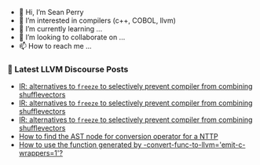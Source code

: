 - 👋 Hi, I’m Sean Perry
- 👀 I’m interested in compilers (c++, COBOL, llvm)
- 🌱 I’m currently learning ...
- 💞️ I’m looking to collaborate on ...
- 📫 How to reach me ...

<!---
s66perry/s66perry is a ✨ special ✨ repository because its `README.md` (this file) appears on your GitHub profile.
You can click the Preview link to take a look at your changes.
--->
### 📕 Latest LLVM Discourse Posts

<!-- DISCOURSE-LLVM:START -->
- [IR: alternatives to `freeze` to selectively prevent compiler from combining shufflevectors](https://discourse.llvm.org/t/ir-alternatives-to-freeze-to-selectively-prevent-compiler-from-combining-shufflevectors/62521#post_3)
- [IR: alternatives to `freeze` to selectively prevent compiler from combining shufflevectors](https://discourse.llvm.org/t/ir-alternatives-to-freeze-to-selectively-prevent-compiler-from-combining-shufflevectors/62521#post_2)
- [IR: alternatives to `freeze` to selectively prevent compiler from combining shufflevectors](https://discourse.llvm.org/t/ir-alternatives-to-freeze-to-selectively-prevent-compiler-from-combining-shufflevectors/62521#post_1)
- [How to find the AST node for conversion operator for a NTTP](https://discourse.llvm.org/t/how-to-find-the-ast-node-for-conversion-operator-for-a-nttp/62507#post_3)
- [How to use the function generated by -convert-func-to-llvm=&#39;emit-c-wrappers=1&#39;?](https://discourse.llvm.org/t/how-to-use-the-function-generated-by-convert-func-to-llvm-emit-c-wrappers-1/62516#post_1)
<!-- DISCOURSE-LLVM:END -->

